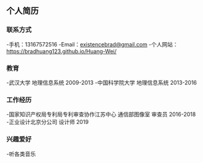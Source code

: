 ## 个人简历

### 联系方式
-手机：13167572516
-Email：existencebrad@gmail.com
-个人网站：https://bradhuang123.github.io/Huang-Wei/

### 教育
-武汉大学          地理信息系统       2009-2013
-中国科学院大学     地理信息系统       2013-2016

### 工作经历
-国家知识产权局专利局专利审查协作江苏中心  通信部图像室  审查员 2016-2018
-正业设计北京分公司  设计师  2019

### 兴趣爱好
-听各类音乐
